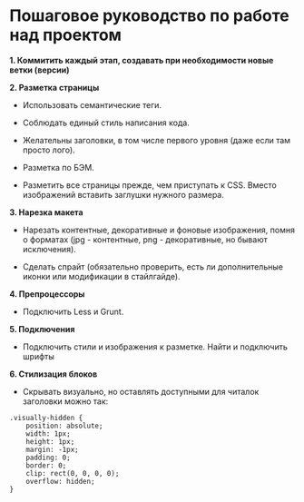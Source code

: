 # Пошаговое руководство по работе над проектом

**1. Коммитить каждый этап, создавать при необходимости новые ветки (версии)**

**2. Разметка страницы**

- Использовать семантические теги. 

- Соблюдать единый стиль написания кода.

- Желательны заголовки, в том числе первого уровня (даже если там просто лого).

- Разметка по БЭМ.

- Разметить все страницы прежде, чем приступать к CSS. Вместо изображений вставить заглушки нужного размера.

**3. Нарезка макета**

- Нарезать контентные, декоративные и фоновые изображения, помня о форматах (jpg - контентные, png - декоративные, но бывают исключения).

- Сделать спрайт (обязательно проверить, есть ли дополнительные иконки или модификации в стайлгайде).

**4. Препроцессоры**

- Подключить Less и Grunt.

**5. Подключения**


- Подключить стили и изображения к разметке. Найти и подключить шрифты

**6. Стилизация блоков**

- Скрывать визуально, но оставлять доступными для читалок заголовки можно так:

```
.visually-hidden {
	position: absolute;
	width: 1px;
	height: 1px;
	margin: -1px;
	padding: 0;
	border: 0;
	clip: rect(0, 0, 0, 0);
	overflow: hidden;
}
```

